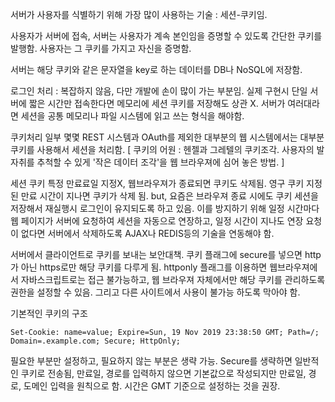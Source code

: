 서버가 사용자를 식별하기 위해 가장 많이 사용하는 기술 : 세션-쿠키임.

사용자가 서버에 접속, 서버는 사용자가 계속 본인임을 증명할 수 있도록 간단한 쿠키를 발행함.
사용자는 그 쿠키를 가지고 자신을 증명함.

서버는 해당 쿠키와 같은 문자열을 key로 하는 데이터를 DB나 NoSQL에 저장함.

로그인 처리 : 복잡하지 않음, 다만 개발에 손이 많이 가는 부분임.
실제 구현시 단일 서버에 짧은 시간만 접속한다면 메모리에 세션 쿠키를 저장해도 상관 X.
서버가 여러대라면 세션을 공통 메모리나 파일 시스템에 읽고 쓰는 형식을 해야함.


쿠키처리
일부 몇몇 REST 시스템과 OAuth를 제외한 대부분의 웹 시스템에서는 대부분 쿠키를 사용해서 세션을 처리함.
[ 쿠키의 어원 : 헨젤과 그레텔의 쿠키조각. 사용자의 발자취를 추척할 수 있게 '작은 데이터 조각'을 웹 브라우져에 심어 놓은 방법. ]

세션 쿠키
특정 만료료일 지정X, 웹브라우져가 종료되면 쿠키도 삭제됨.
영구 쿠키
지정된 만료 시간이 지나면 쿠키가 삭제 됨.
but, 요즘은 브라우져 종료 시에도 쿠키 세션을 저장해서 재실행시 로그인이 유지되도록 하고 있음.
이를 방지하기 위해 일정 시간마다 웹 페이지가 서버에 요청하여 세션을 자동으로 연장하고,
일정 시간이 지나도 연장 요청이 없다면 서버에서 삭제하도록 AJAX나 REDIS등의 기술을 연동해야 함.

서버에서 클라이언트로 쿠키를 보내는 보안대책.
쿠키 플래그에 secure를 넣으면 http가 아닌 https로만 해당 쿠키를 다루게 됨.
httponly 플래그를 이용하면 웹브라우져에서 자바스크립트로는 접근 불가능하고,
웹 브라우져 자체에서만 해당 쿠키를 관리하도록 권한을 설정할 수 있음.
그리고 다른 사이트에서 사용이 불가능 하도록 막아야 함.


기본적인 쿠키의 구조
```
Set-Cookie: name=value; Expire=Sun, 19 Nov 2019 23:38:50 GMT; Path=/;
Domain=.example.com; Secure; HttpOnly;
```
필요한 부분만 설정하고, 필요하지 않는 부분은 생략 가능.
Secure를 생략하면 일반적인 쿠키로 전송됨,
만료일, 경로를 입력하지 않으면 기본값으로 작성되지만
만료일, 경로, 도메인 입력을 원칙으로 함.
시간은 GMT 기준으로 설정하는 것을 권장.
